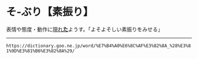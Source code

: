 # そ‐ぶり【素振り】

表情や態度・動作に[現れ**た**](あらわれる（現れる／表れる／顕れる）)ようす。「よそよそしい素振りをみせる」

---
`https://dictionary.goo.ne.jp/word/%E7%B4%A0%E6%8C%AF%E3%82%8A_%28%E3%81%9D%E3%81%B6%E3%82%8A%29/`